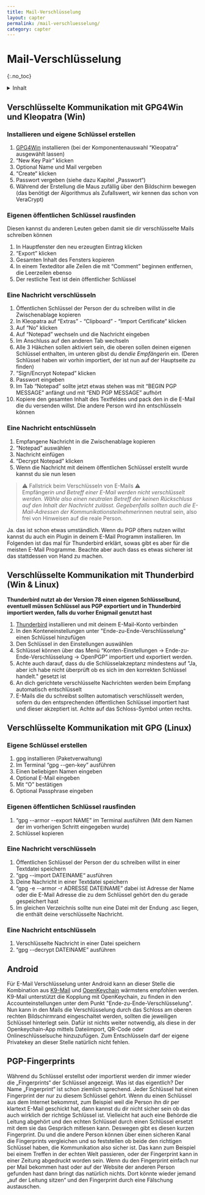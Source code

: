 ```yaml
---
title: Mail-Verschlüsselung
layout: capter
permalink: /mail-verschluesselung/
category: capter
---
```

# Mail-Verschlüsselung
{:.no_toc}

<details markdown="block">
  <summary>
    Inhalt
  </summary>
* TOC
{:toc}
</details>

## Verschlüsselte Kommunikation mit GPG4Win und Kleopatra (Win)

### Installieren und eigene Schlüssel erstellen
1. [GPG4Win](https://www.gpg4win.org/) installieren (bei der Komponentenauswahl “Kleopatra” ausgewählt lassen)
2. “New Key Pair” klicken
3. Optional Name und Mail vergeben
4. “Create“ klicken
5. Passwort vergeben (siehe dazu Kapitel „Passwort“)
6. Während der Erstellung die Maus zufällig über den Bildschirm bewegen (das benötigt der Algorithmus als Zufallswert, wir kennen das schon von VeraCrypt)

### Eigenen öffentlichen Schlüssel rausfinden
Diesen kannst du anderen Leuten geben damit sie dir verschlüsselte Mails schreiben können
1. In Hauptfenster den neu erzeugten Eintrag klicken
2. “Export” klicken
3. Gesamten Inhalt des Fensters kopieren
4. In einem Texteditor alle Zeilen die mit “Comment” beginnen entfernen, die Leerzeilen ebenso
5. Der restliche Text ist dein öffentlicher Schlüssel 

### Eine Nachricht verschlüsseln
1. Öffentlichen Schlüssel der Person der du schreiben willst in die Zwischenablage kopieren
2. In Kleopatra auf “Extras” - “Clipboard” - “Import Certificate” klicken
3. Auf “No” klicken
4. Auf “Notepad” wechseln und die Nachricht eingeben
5. Im Anschluss auf den anderen Tab wechseln
6. Alle 3 Häkchen sollen aktiviert sein, die oberen sollen deinen eigenen Schlüssel enthalten, im unteren gibst du den*die Empfänger*in ein. 
(Deren Schlüssel haben wir vorhin importiert, der ist nun auf der Hauptseite zu finden)
7. “Sign/Encrypt Notepad” klicken
8. Passwort eingeben
9. Im Tab “Notepad” sollte jetzt etwas stehen was mit “BEGIN PGP MESSAGE” anfängt und mit “END PGP MESSAGE” aufhört
10. Kopiere den gesamten Inhalt des Textfeldes und pack den in die E-Mail die du versenden willst. Die andere Person wird ihn entschlüsseln können 

### Eine Nachricht entschlüsseln
1. Empfangene Nachricht in die Zwischenablage kopieren
2. “Notepad” auswählen
3. Nachricht einfügen
4. “Decrypt Notepad” klicken
5. Wenn die Nachricht mit deinem öffentlichen Schlüssel erstellt wurde kannst du sie nun lesen


> ⚠ Fallstrick beim Verschlüsseln von E-Mails ⚠<br>
> Empfänger*in und Betreff einer E-Mail werden nicht verschlüsselt werden. Wähle also einen neutralen Betreff der keinen Rückschluss auf den Inhalt der Nachricht zulässt. Gegebenfalls sollten auch die E-Mail-Adressen der Kommunikationsteilnehmer*innen neutral sein, also frei von Hinweisen auf die reale Person.


Ja. das ist schon etwas umständlich. Wenn du PGP öfters nutzen willst kannst du auch ein Plugin in deinem E-Mail Programm installieren. Im Folgenden ist das mal für Thunderbird erklärt, sowas gibt es aber für die meisten E-Mail Programme. Beachte aber auch dass es etwas sicherer ist das stattdessen von Hand zu machen.

## Verschlüsselte Kommunikation mit Thunderbird (Win & Linux)
**Thunderbird nutzt ab der Version 78 einen eigenen Schlüsselbund, eventuell müssen Schlüssel aus PGP exportiert und in Thunderbird importiert werden, falls du vorher Enigmail genutzt hast**
1. [Thunderbird](https://www.thunderbird.net/de/) installieren und mit deinem E-Mail-Konto verbinden
2. In den Konteneinstellungen unter "Ende-zu-Ende-Verschlüsselung" einen Schlüssel hinzufügen
3. Den Schlüssel in den Einstellungen auswählen
4. Schlüssel können über das Menü “Konten-Einstellungen -> Ende-zu-Ende-Verschlüsselung -> OpenPGP” importiert und exportiert werden.
5. Achte auch darauf, dass du die Schlüsselakzeptanz mindestens auf "Ja, aber ich habe nicht überprüft ob es sich im den korrekten Schlüssel handelt." gesetzt ist
6. An dich gerichtete verschlüsselte Nachrichten werden beim Empfang automatisch entschlüsselt
7. E-Mails die du schreibst sollten automatisch verschlüsselt werden, sofern du den entsprechenden öffentlichen Schlüssel importiert hast und dieser akzeptiert ist. Achte auf das Schloss-Symbol unten rechts.

## Verschlüsselte Kommunikation mit GPG (Linux)

### Eigene Schlüssel erstellen
1. gpg installieren (Paketverwaltung)
2. Im Terminal “gpg --gen-key” ausführen
3. Einen beliebigen Namen eingeben
4. Optional E-Mail eingeben
5. Mit “O” bestätigen
6. Optional Passphrase eingeben

### Eigenen öffentlichen Schlüssel rausfinden
1. “gpg --armor --export NAME” im Terminal ausführen (Mit dem Namen der im vorherigen Schritt eingegeben wurde)
2. Schlüssel kopieren

### Eine Nachricht verschlüsseln
1. Öffentlichen Schlüssel der Person der du schreiben willst in einer Textdatei speichern
2. “gpg --import DATEINAME“ ausführen
3. Deine Nachricht in einer Textdatei speichern
4. “gpg -e --armor -r ADRESSE DATEINAME” dabei ist Adresse der Name oder die E-Mail Adresse die zu dem Schlüssel gehört den du gerade gespeichert hast 
5. Im gleichen Verzeichnis sollte nun eine Datei mit der Endung .asc liegen, die enthält deine verschlüsselte Nachricht.

### Eine Nachricht entschlüsseln
1. Verschlüsselte Nachricht in einer Datei speichern
2. “gpg --decrypt DATEINAME” ausführen

## Android
Für E-Mail Verschlüsselung unter Android kann an dieser Stelle die Kombination aus [K9-Mail](https://k9mail.app/) und [OpenKeychain](https://www.openkeychain.org/) wärmstens empfohlen werden.
K9-Mail unterstützt die Kopplung mit OpenKeychain, zu finden in den Accounteinstellungen unter dem Punkt "Ende-zu-Ende-Verschlüsselung". Nun kann in den Mails die Verschlüsselung durch das Schloss am oberen rechten Bildschirmrand eingeschaltet werden, sollten die jeweiligen Schlüssel hinterlegt sein.
Dafür ist nichts weiter notwendig, als diese in der Openkeychain-App mittels Dateiimport, QR-Code oder Onlineschlüsselsuche hinzuzufügen. Zum Entschlüsseln darf der eigene Privatekey an dieser Stelle natürlich nicht fehlen.

## PGP-Fingerprints
Während du Schlüssel erstellst oder importierst werden dir immer wieder die „Fingerprints“ der Schlüssel angezeigt. Was ist das eigentlich? Der Name „Fingerprint“ ist schon ziemlich sprechend. Jeder Schlüssel hat einen Fingerprint der nur zu diesem Schlüssel gehört. Wenn du einen Schlüssel aus dem Internet bekommst, zum Beispiel weil die Person ihn dir per klartext E-Mail geschickt hat, dann kannst du dir nicht sicher sein ob das auch wirklich der richtige Schlüssel ist. Vielleicht hat auch eine Behörde die Leitung abgehört und den echten Schlüssel durch einen Schlüssel ersetzt mit dem sie das Gespräch mitlesen kann. Deswegen gibt es diesen kurzen Fingerprint.
Du und die andere Person können über einen sicheren Kanal die Fingerprints vergleichen und so feststellen ob beide den richtigen Schlüssel haben, die Kommunikation also sicher ist. Das kann zum Beispiel bei einem Treffen in der echten Welt passieren, oder der Fingerprint kann in einer Zeitung abgedruckt worden sein. Wenn du den Fingerprint einfach nur per Mail bekommen hast oder auf der Website der anderen Person gefunden hast dann bringt das natürlich nichts. Dort könnte wieder jemand „auf der Leitung sitzen“ und den Fingerprint durch eine Fälschung austauschen.
